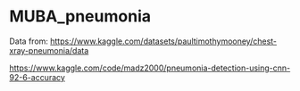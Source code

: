 # MUBA_pneumonia

Data from: https://www.kaggle.com/datasets/paultimothymooney/chest-xray-pneumonia/data

https://www.kaggle.com/code/madz2000/pneumonia-detection-using-cnn-92-6-accuracy
